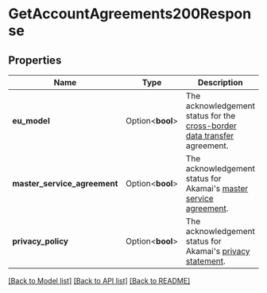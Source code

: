 # GetAccountAgreements200Response

## Properties

Name | Type | Description | Notes
------------ | ------------- | ------------- | -------------
**eu_model** | Option<**bool**> | The acknowledgement status for the [cross-border data transfer](https://www.akamai.com/legal/compliance/privacy-trust-center/cross-border-data-transfer-statement) agreement. | [optional]
**master_service_agreement** | Option<**bool**> | The acknowledgement status for Akamai's [master service agreement](https://www.linode.com/legal-msa/). | [optional]
**privacy_policy** | Option<**bool**> | The acknowledgement status for Akamai's [privacy statement](https://www.akamai.com/legal/privacy-statement). | [optional]

[[Back to Model list]](../README.md#documentation-for-models) [[Back to API list]](../README.md#documentation-for-api-endpoints) [[Back to README]](../README.md)


